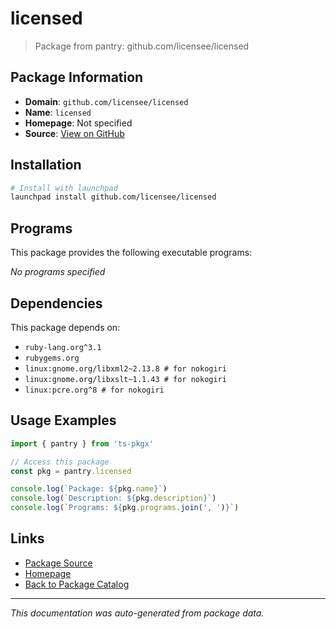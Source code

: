 # licensed

> Package from pantry: github.com/licensee/licensed

## Package Information

- **Domain**: `github.com/licensee/licensed`
- **Name**: `licensed`
- **Homepage**: Not specified
- **Source**: [View on GitHub](https://github.com/pkgxdev/pantry/tree/main/projects/github.com/licensee/licensed/package.yml)

## Installation

```bash
# Install with launchpad
launchpad install github.com/licensee/licensed
```

## Programs

This package provides the following executable programs:

*No programs specified*

## Dependencies

This package depends on:

- `ruby-lang.org^3.1`
- `rubygems.org`
- `linux:gnome.org/libxml2~2.13.8 # for nokogiri`
- `linux:gnome.org/libxslt~1.1.43 # for nokogiri`
- `linux:pcre.org^8 # for nokogiri`

## Usage Examples

```typescript
import { pantry } from 'ts-pkgx'

// Access this package
const pkg = pantry.licensed

console.log(`Package: ${pkg.name}`)
console.log(`Description: ${pkg.description}`)
console.log(`Programs: ${pkg.programs.join(', ')}`)
```

## Links

- [Package Source](https://github.com/pkgxdev/pantry/tree/main/projects/github.com/licensee/licensed/package.yml)
- [Homepage](#)
- [Back to Package Catalog](../../../package-catalog.md)

---

*This documentation was auto-generated from package data.*
